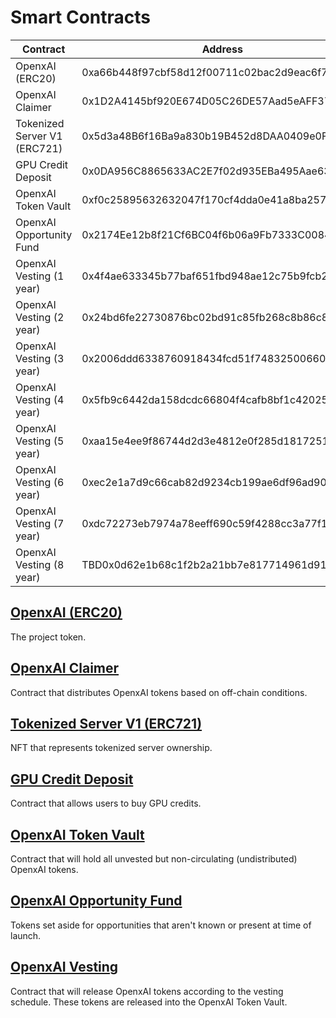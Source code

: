 # Smart Contracts

| Contract                     | Address                                       | Chain |
| ---------------------------- | --------------------------------------------- | ----- |
| OpenxAI (ERC20)              | 0xa66b448f97cbf58d12f00711c02bac2d9eac6f7f    | Base  |
| OpenxAI Claimer              | 0x1D2A4145bf920E674D05C26DE57Aad5eAFF3772f    | Base  |
| Tokenized Server V1 (ERC721) | 0x5d3a48B6f16Ba9a830b19B452d8DAA0409e0FE05    | Base  |
| GPU Credit Deposit           | 0x0DA956C8865633AC2E7f02d935EBa495Aae63598    | Base  |
| OpenxAI Token Vault          | 0xf0c25895632632047f170cf4dda0e41a8ba25789    | Base  |
| OpenxAI Opportunity Fund     | 0x2174Ee12b8f21Cf6BC04f6b06a9Fb7333C008492    | Base  |
| OpenxAI Vesting (1 year)     | 0x4f4ae633345b77baf651fbd948ae12c75b9fcb2a    | Base  |
| OpenxAI Vesting (2 year)     | 0x24bd6fe22730876bc02bd91c85fb268c8b86c843    | Base  |
| OpenxAI Vesting (3 year)     | 0x2006ddd6338760918434fcd51f74832500660b91    | Base  |
| OpenxAI Vesting (4 year)     | 0x5fb9c6442da158dcdc66804f4cafb8bf1c42025a    | Base  |
| OpenxAI Vesting (5 year)     | 0xaa15e4ee9f86744d2d3e4812e0f285d1817251d3    | Base  |
| OpenxAI Vesting (6 year)     | 0xec2e1a7d9c66cab82d9234cb199ae6df96ad9084    | Base  |
| OpenxAI Vesting (7 year)     | 0xdc72273eb7974a78eeff690c59f4288cc3a77f1f    | Base  |
| OpenxAI Vesting (8 year)     | TBD0x0d62e1b68c1f2b2a21bb7e817714961d9152cbbc | Base  |

## [OpenxAI (ERC20)](https://github.com/OpenxAI-Network/openxai-token/blob/main/src/OpenxAI.sol)

The project token.

## [OpenxAI Claimer](https://github.com/OpenxAI-Network/openxai-token/blob/main/src/OpenxAIClaimer.sol)

Contract that distributes OpenxAI tokens based on off-chain conditions.

## [Tokenized Server V1 (ERC721)](https://github.com/OpenxAI-Network/tokenized-server/blob/main/src/OpenxAITokenizedServerV1.sol)

NFT that represents tokenized server ownership.

## [GPU Credit Deposit](https://github.com/OpenxAI-Network/tokenized-server/blob/main/src/OpenxAICreditDeposit.sol)

Contract that allows users to buy GPU credits.

## [OpenxAI Token Vault](https://github.com/OpenxAI-Network/openxai-token/blob/main/src/OpenxAINonCirculatingSupplyVault.sol)

Contract that will hold all unvested but non-circulating (undistributed) OpenxAI tokens.

## [OpenxAI Opportunity Fund](https://github.com/OpenxAI-Network/openxai-token/blob/main/src/OpenxAINonCirculatingSupplyVault.sol)

Tokens set aside for opportunities that aren't known or present at time of launch.

## [OpenxAI Vesting](https://github.com/OpenxAI-Network/openxai-token/blob/main/src/OpenxAINonCirculatingSupplyVesting.sol)

Contract that will release OpenxAI tokens according to the vesting schedule. These tokens are released into the OpenxAI Token Vault.
